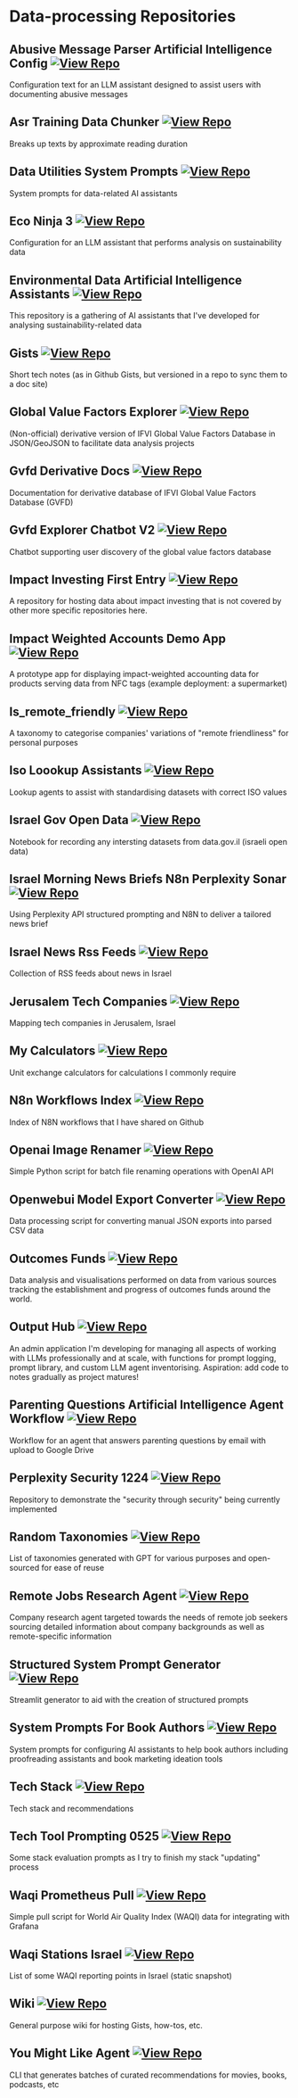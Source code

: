 # Data-processing Repositories

## Abusive Message Parser Artificial Intelligence Config [![View Repo](https://img.shields.io/badge/view-repo-green)](https://github.com/danielrosehill/Abusive-Message-Parser-AI-Config)
Configuration text for an LLM assistant designed to assist users with documenting abusive messages

## Asr Training Data Chunker [![View Repo](https://img.shields.io/badge/view-repo-green)](https://github.com/danielrosehill/ASR-Training-Data-Chunker)
Breaks up texts by approximate reading duration

## Data Utilities System Prompts [![View Repo](https://img.shields.io/badge/view-repo-green)](https://github.com/danielrosehill/Data-Utilities-System-Prompts)
System prompts for data-related AI assistants

## Eco Ninja 3 [![View Repo](https://img.shields.io/badge/view-repo-green)](https://github.com/danielrosehill/Eco-Ninja-3)
Configuration for an LLM assistant that performs analysis on sustainability data

## Environmental Data   Artificial Intelligence Assistants [![View Repo](https://img.shields.io/badge/view-repo-green)](https://github.com/danielrosehill/Environmental-Data---AI-Assistants)
This repository is a gathering of AI assistants that I've developed for analysing sustainability-related data

## Gists [![View Repo](https://img.shields.io/badge/view-repo-green)](https://github.com/danielrosehill/Gists)
Short tech notes (as in Github Gists, but versioned in a repo to sync them to a doc site)

## Global Value Factors Explorer [![View Repo](https://img.shields.io/badge/view-repo-green)](https://github.com/danielrosehill/Global-Value-Factors-Explorer)
(Non-official) derivative version of IFVI Global Value Factors Database in JSON/GeoJSON to facilitate data analysis projects

## Gvfd Derivative Docs [![View Repo](https://img.shields.io/badge/view-repo-green)](https://github.com/danielrosehill/GVFD-Derivative-Docs)
Documentation for derivative database of IFVI Global Value Factors Database (GVFD)

## Gvfd Explorer Chatbot V2 [![View Repo](https://img.shields.io/badge/view-repo-green)](https://github.com/danielrosehill/GVFD-Explorer-Chatbot-V2)
Chatbot supporting user discovery of the global value factors database

## Impact Investing First Entry  [![View Repo](https://img.shields.io/badge/view-repo-green)](https://github.com/danielrosehill/Impact-Investing-First-Entry-)
A repository for hosting data about impact investing that is not covered by other more specific repositories here.

## Impact Weighted Accounts Demo App [![View Repo](https://img.shields.io/badge/view-repo-green)](https://github.com/danielrosehill/Impact-Weighted-Accounts-Demo-App)
A prototype app for displaying impact-weighted accounting data for products serving data from NFC tags (example deployment: a supermarket)

## Is_remote_friendly [![View Repo](https://img.shields.io/badge/view-repo-green)](https://github.com/danielrosehill/is_remote_friendly)
A taxonomy to categorise companies' variations of "remote friendliness" for personal purposes

## Iso Loookup Assistants [![View Repo](https://img.shields.io/badge/view-repo-green)](https://github.com/danielrosehill/ISO-Loookup-Assistants)
Lookup agents to assist with standardising datasets with correct ISO values

## Israel Gov Open Data [![View Repo](https://img.shields.io/badge/view-repo-green)](https://github.com/danielrosehill/Israel-Gov-Open-Data)
Notebook for recording any intersting datasets from data.gov.il (israeli open data)

## Israel Morning News Briefs N8n Perplexity Sonar [![View Repo](https://img.shields.io/badge/view-repo-green)](https://github.com/danielrosehill/Israel-Morning-News-Briefs-N8N-Perplexity-Sonar)
Using Perplexity API structured prompting and N8N to deliver a tailored news brief

## Israel News Rss Feeds [![View Repo](https://img.shields.io/badge/view-repo-green)](https://github.com/danielrosehill/Israel-News-RSS-Feeds)
Collection of RSS feeds about news in Israel

## Jerusalem Tech Companies [![View Repo](https://img.shields.io/badge/view-repo-green)](https://github.com/danielrosehill/Jerusalem-Tech-Companies)
Mapping tech companies in Jerusalem, Israel

## My Calculators [![View Repo](https://img.shields.io/badge/view-repo-green)](https://github.com/danielrosehill/My-Calculators)
Unit exchange calculators for calculations I commonly require

## N8n Workflows Index [![View Repo](https://img.shields.io/badge/view-repo-green)](https://github.com/danielrosehill/N8N-Workflows-Index)
Index of N8N workflows that I have shared on Github

## Openai Image Renamer [![View Repo](https://img.shields.io/badge/view-repo-green)](https://github.com/danielrosehill/OpenAI-Image-Renamer)
Simple Python script for batch file renaming operations with OpenAI API

## Openwebui Model Export Converter [![View Repo](https://img.shields.io/badge/view-repo-green)](https://github.com/danielrosehill/OpenWebUI-Model-Export-Converter)
Data processing script for converting manual JSON exports into parsed CSV data

## Outcomes Funds [![View Repo](https://img.shields.io/badge/view-repo-green)](https://github.com/danielrosehill/Outcomes-Funds)
Data analysis and visualisations performed on data from various sources tracking the establishment and progress of outcomes funds around the world.

## Output Hub [![View Repo](https://img.shields.io/badge/view-repo-green)](https://github.com/danielrosehill/Output-Hub)
An admin application I'm developing for managing all aspects of working with LLMs professionally and at scale, with functions for prompt logging, prompt library, and custom LLM agent inventorising. Aspiration: add code to notes gradually as project matures!

## Parenting Questions Artificial Intelligence Agent Workflow [![View Repo](https://img.shields.io/badge/view-repo-green)](https://github.com/danielrosehill/Parenting-Questions-AI-Agent-Workflow)
Workflow for an agent that answers parenting questions by email with upload to Google Drive

## Perplexity Security 1224 [![View Repo](https://img.shields.io/badge/view-repo-green)](https://github.com/danielrosehill/Perplexity-Security-1224)
Repository to demonstrate the "security through security" being currently implemented

## Random Taxonomies [![View Repo](https://img.shields.io/badge/view-repo-green)](https://github.com/danielrosehill/Random-Taxonomies)
List of taxonomies generated with GPT for various purposes and open-sourced for ease of reuse

## Remote Jobs Research Agent [![View Repo](https://img.shields.io/badge/view-repo-green)](https://github.com/danielrosehill/Remote-Jobs-Research-Agent)
Company research agent targeted towards the needs of remote job seekers sourcing detailed information about company backgrounds as well as remote-specific information

## Structured System Prompt Generator [![View Repo](https://img.shields.io/badge/view-repo-green)](https://github.com/danielrosehill/Structured-System-Prompt-Generator)
Streamlit generator to aid with the creation of structured prompts

## System Prompts For Book Authors [![View Repo](https://img.shields.io/badge/view-repo-green)](https://github.com/danielrosehill/System-Prompts-For-Book-Authors)
System prompts for configuring AI assistants to help book authors including proofreading assistants and book marketing ideation tools

## Tech Stack [![View Repo](https://img.shields.io/badge/view-repo-green)](https://github.com/danielrosehill/Tech-Stack)
Tech stack and recommendations

## Tech Tool Prompting 0525 [![View Repo](https://img.shields.io/badge/view-repo-green)](https://github.com/danielrosehill/Tech-Tool-Prompting-0525)
Some stack evaluation prompts as I try to finish my stack "updating" process

## Waqi Prometheus Pull [![View Repo](https://img.shields.io/badge/view-repo-green)](https://github.com/danielrosehill/WAQI-Prometheus-Pull)
Simple pull script for World Air Quality Index (WAQI) data for integrating with Grafana

## Waqi Stations Israel [![View Repo](https://img.shields.io/badge/view-repo-green)](https://github.com/danielrosehill/WAQI-Stations-Israel)
List of some WAQI reporting points in Israel (static snapshot)

## Wiki [![View Repo](https://img.shields.io/badge/view-repo-green)](https://github.com/danielrosehill/Wiki)
General purpose wiki for hosting Gists, how-tos, etc.

## You Might Like Agent [![View Repo](https://img.shields.io/badge/view-repo-green)](https://github.com/danielrosehill/You-Might-Like-Agent)
CLI that generates batches of curated recommendations for movies, books, podcasts, etc

